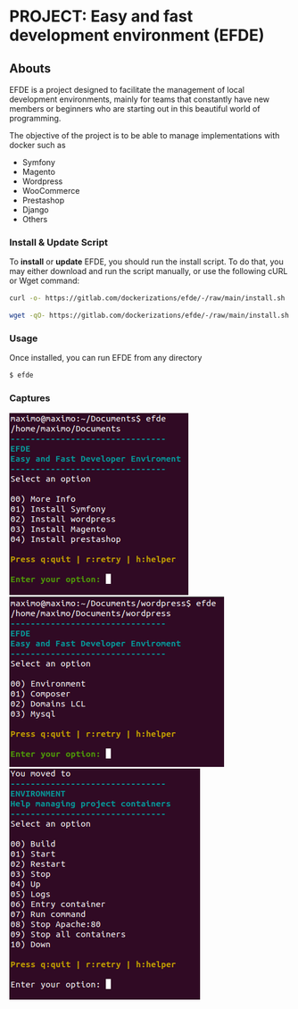 # PROJECT: Easy and fast development environment (EFDE)

## Abouts

EFDE is a project designed to facilitate the management of local development environments, mainly for teams that constantly have new members or beginners who are starting out in this beautiful world of programming.

The objective of the project is to be able to manage implementations with docker such as

- Symfony
- Magento
- Wordpress
- WooCommerce
- Prestashop
- Django
- Others

### Install & Update Script

To **install** or **update** EFDE, you should run the install script. To do that, you may either download and run the script manually, or use the following cURL or Wget command:

```sh
curl -o- https://gitlab.com/dockerizations/efde/-/raw/main/install.sh | bash
```

```sh
wget -qO- https://gitlab.com/dockerizations/efde/-/raw/main/install.sh | bash
```

### Usage

Once installed, you can run EFDE from any directory

```sh
$ efde
```

### Captures

![start](documentation/images/start.png) ![inwordpress](documentation/images/in_wordpress.png) ![environment](documentation/images/enviroment.png)

